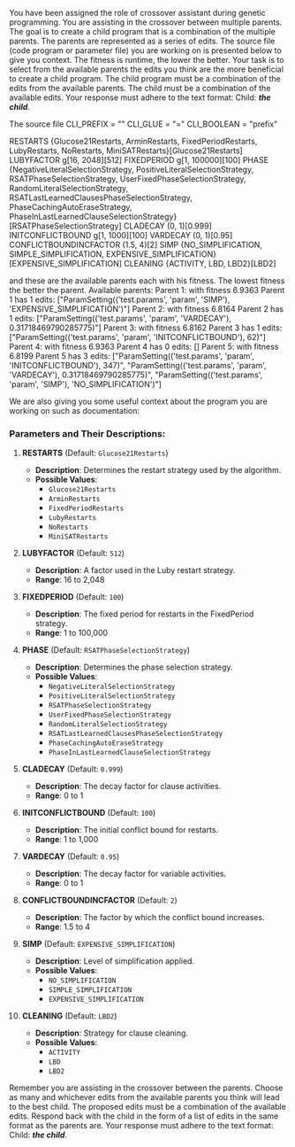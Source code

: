 
You have been assigned the role of crossover assistant during genetic programming. You are assisting in the crossover between multiple parents. The goal is to create a child program that is a combination of the multiple parents. The parents are represented as a series of edits. The source file (code program or parameter file)  you are working on is presented below to give you context.
The fitness is runtime, the lower the better.
Your task is to select from the available parents the edits you think are the more beneficial to create a child program. The child program must be a combination of the edits from the available parents. The child must be a combination of the available edits. Your response must adhere to the text format: Child: ***the child***.

The source file
CLI_PREFIX = ""
CLI_GLUE = "="
CLI_BOOLEAN = "prefix"

RESTARTS     {Glucose21Restarts, ArminRestarts, FixedPeriodRestarts, LubyRestarts, NoRestarts, MiniSATRestarts}[Glucose21Restarts]
LUBYFACTOR   g[16, 2048][512]
FIXEDPERIOD  g[1, 100000][100]
PHASE        {NegativeLiteralSelectionStrategy, PositiveLiteralSelectionStrategy, RSATPhaseSelectionStrategy, UserFixedPhaseSelectionStrategy, RandomLiteralSelectionStrategy, RSATLastLearnedClausesPhaseSelectionStrategy, PhaseCachingAutoEraseStrategy, PhaseInLastLearnedClauseSelectionStrategy}[RSATPhaseSelectionStrategy]
CLADECAY     (0, 1)[0.999]
INITCONFLICTBOUND  g[1, 1000][100]
VARDECAY     (0, 1)[0.95]
CONFLICTBOUNDINCFACTOR  (1.5, 4)[2]
SIMP         {NO_SIMPLIFICATION, SIMPLE_SIMPLIFICATION, EXPENSIVE_SIMPLIFICATION}[EXPENSIVE_SIMPLIFICATION]
CLEANING     {ACTIVITY, LBD, LBD2}[LBD2]



and these are the available parents each with his fitness. The lowest fitness the better the parent.
Available parents:
 Parent 1:
 with fitness 6.9363
Parent 1 has 1 edits: ["ParamSetting(('test.params', 'param', 'SIMP'), 'EXPENSIVE_SIMPLIFICATION')"]
 Parent 2:
 with fitness 6.8164
Parent 2 has 1 edits: ["ParamSetting(('test.params', 'param', 'VARDECAY'), 0.31718469790285775)"]
 Parent 3:
 with fitness 6.8162
Parent 3 has 1 edits: ["ParamSetting(('test.params', 'param', 'INITCONFLICTBOUND'), 62)"]
 Parent 4:
 with fitness 6.9363
Parent 4 has 0 edits: []
 Parent 5:
 with fitness 6.8199
Parent 5 has 3 edits: ["ParamSetting(('test.params', 'param', 'INITCONFLICTBOUND'), 347)", "ParamSetting(('test.params', 'param', 'VARDECAY'), 0.31718469790285775)", "ParamSetting(('test.params', 'param', 'SIMP'), 'NO_SIMPLIFICATION')"]


We are also giving you some useful context about the program you are working on such as documentation:
### Parameters and Their Descriptions:

1. **RESTARTS** (Default: `Glucose21Restarts`)

   - **Description**: Determines the restart strategy used by the algorithm.
   - **Possible Values**:
     - `Glucose21Restarts`
     - `ArminRestarts`
     - `FixedPeriodRestarts`
     - `LubyRestarts`
     - `NoRestarts`
     - `MiniSATRestarts`

2. **LUBYFACTOR** (Default: `512`)

   - **Description**: A factor used in the Luby restart strategy.
   - **Range**: 16 to 2,048

3. **FIXEDPERIOD** (Default: `100`)

   - **Description**: The fixed period for restarts in the FixedPeriod strategy.
   - **Range**: 1 to 100,000

4. **PHASE** (Default: `RSATPhaseSelectionStrategy`)

   - **Description**: Determines the phase selection strategy.
   - **Possible Values**:
     - `NegativeLiteralSelectionStrategy`
     - `PositiveLiteralSelectionStrategy`
     - `RSATPhaseSelectionStrategy`
     - `UserFixedPhaseSelectionStrategy`
     - `RandomLiteralSelectionStrategy`
     - `RSATLastLearnedClausesPhaseSelectionStrategy`
     - `PhaseCachingAutoEraseStrategy`
     - `PhaseInLastLearnedClauseSelectionStrategy`

5. **CLADECAY** (Default: `0.999`)

   - **Description**: The decay factor for clause activities.
   - **Range**: 0 to 1

6. **INITCONFLICTBOUND** (Default: `100`)

   - **Description**: The initial conflict bound for restarts.
   - **Range**: 1 to 1,000

7. **VARDECAY** (Default: `0.95`)

   - **Description**: The decay factor for variable activities.
   - **Range**: 0 to 1

8. **CONFLICTBOUNDINCFACTOR** (Default: `2`)

   - **Description**: The factor by which the conflict bound increases.
   - **Range**: 1.5 to 4

9. **SIMP** (Default: `EXPENSIVE_SIMPLIFICATION`)

   - **Description**: Level of simplification applied.
   - **Possible Values**:
     - `NO_SIMPLIFICATION`
     - `SIMPLE_SIMPLIFICATION`
     - `EXPENSIVE_SIMPLIFICATION`

10. **CLEANING** (Default: `LBD2`)

    - **Description**: Strategy for clause cleaning.
    - **Possible Values**:
      - `ACTIVITY`
      - `LBD`
      - `LBD2`



Remember you are assisting in the crossover between the parents. Choose as many and whichever edits from the available parents you think will lead to the best child. The proposed edits must be a combination of the available edits. Respond back with the child in the form of a list of edits in the same format as the parents are.
Your response must adhere to the text format: Child: ***the child***. 

